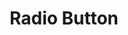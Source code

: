 ---
layout: docs
title: Radio Button
github: https://github.com/react-native-material-design/react-native-material-design/blob/master/lib/RadioButton.js
---